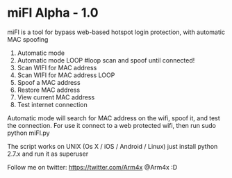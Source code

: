 miFI Alpha - 1.0 
====

miFI is a tool for bypass web-based hotspot login protection, with automatic MAC spoofing

1) Automatic mode
2) Automatic mode LOOP #loop scan and spoof until connected!
3) Scan WIFI for MAC address
4) Scan WIFI for MAC address LOOP
5) Spoof a MAC address
6) Restore MAC address
7) View current MAC address
8) Test internet connection

Automatic mode will search for MAC address on the wifi, spoof it, and test the connection.
For use it connect to a web protected wifi, then run sudo python miFI.py

The script works on UNIX (Os X / iOS / Android / Linux) just install python 2.7.x and run it as superuser 

Follow me on twitter: https://twitter.com/Arm4x @Arm4x :D
